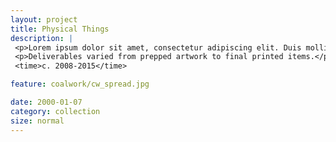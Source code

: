 ```yaml
---
layout: project
title: Physical Things
description: |
 <p>Lorem ipsum dolor sit amet, consectetur adipiscing elit. Duis mollis, est non commodo luctus, nisi erat porttitor ligula, eget lacinia odio sem nec elit.</p>
 <p>Deliverables varied from prepped artwork to final printed items.</p>
 <time>c. 2008-2015</time>

feature: coalwork/cw_spread.jpg

date: 2000-01-07
category: collection
size: normal
---
```


<!--![Metro Homepage]({{site.project_img_path}}metro/homepage.jpg)-->


